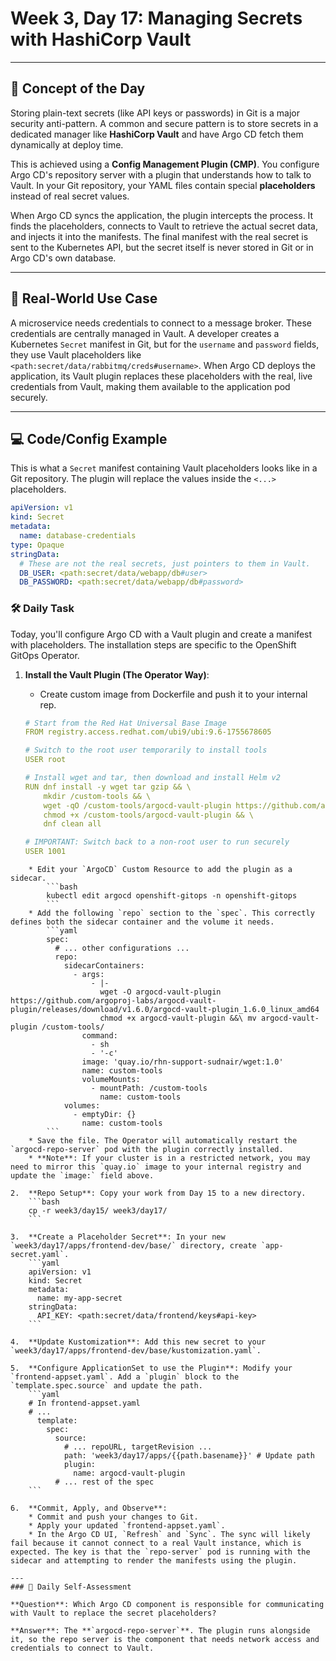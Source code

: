 # Week 3, Day 17: Managing Secrets with HashiCorp Vault

---
## 🧠 Concept of the Day

Storing plain-text secrets (like API keys or passwords) in Git is a major security anti-pattern. A common and secure pattern is to store secrets in a dedicated manager like **HashiCorp Vault** and have Argo CD fetch them dynamically at deploy time.

This is achieved using a **Config Management Plugin (CMP)**. You configure Argo CD's repository server with a plugin that understands how to talk to Vault. In your Git repository, your YAML files contain special **placeholders** instead of real secret values.

When Argo CD syncs the application, the plugin intercepts the process. It finds the placeholders, connects to Vault to retrieve the actual secret data, and injects it into the manifests. The final manifest with the real secret is sent to the Kubernetes API, but the secret itself is never stored in Git or in Argo CD's own database.

---
## 💼 Real-World Use Case

A microservice needs credentials to connect to a message broker. These credentials are centrally managed in Vault. A developer creates a Kubernetes `Secret` manifest in Git, but for the `username` and `password` fields, they use Vault placeholders like `<path:secret/data/rabbitmq/creds#username>`. When Argo CD deploys the application, its Vault plugin replaces these placeholders with the real, live credentials from Vault, making them available to the application pod securely.

---
## 💻 Code/Config Example

This is what a `Secret` manifest containing Vault placeholders looks like in a Git repository. The plugin will replace the values inside the `<...>` placeholders.

```yaml
apiVersion: v1
kind: Secret
metadata:
  name: database-credentials
type: Opaque
stringData:
  # These are not the real secrets, just pointers to them in Vault.
  DB_USER: <path:secret/data/webapp/db#user>
  DB_PASSWORD: <path:secret/data/webapp/db#password>
```
### 🛠️ Daily Task

Today, you'll configure Argo CD with a Vault plugin and create a manifest with placeholders. The installation steps are specific to the OpenShift GitOps Operator.

1.  **Install the Vault Plugin (The Operator Way)**:

    * Create custom image from Dockerfile and push it to your internal rep.
    ```yaml
    # Start from the Red Hat Universal Base Image
    FROM registry.access.redhat.com/ubi9/ubi:9.6-1755678605

    # Switch to the root user temporarily to install tools
    USER root

    # Install wget and tar, then download and install Helm v2
    RUN dnf install -y wget tar gzip && \
        mkdir /custom-tools && \
        wget -qO /custom-tools/argocd-vault-plugin https://github.com/argoproj-labs/argocd-vault-plugin/releases/download/v1.6.0/argocd-vault-plugin_1.6.0_linux_amd64 && \
        chmod +x /custom-tools/argocd-vault-plugin && \
        dnf clean all

    # IMPORTANT: Switch back to a non-root user to run securely
    USER 1001
```
    * Edit your `ArgoCD` Custom Resource to add the plugin as a sidecar.
        ```bash
        kubectl edit argocd openshift-gitops -n openshift-gitops
        ```
    * Add the following `repo` section to the `spec`. This correctly defines both the sidecar container and the volume it needs.
        ```yaml
        spec:
          # ... other configurations ...
          repo:
            sidecarContainers:
              - args:
                  - |-
                    wget -O argocd-vault-plugin https://github.com/argoproj-labs/argocd-vault-plugin/releases/download/v1.6.0/argocd-vault-plugin_1.6.0_linux_amd64
                    chmod +x argocd-vault-plugin &&\ mv argocd-vault-plugin /custom-tools/
                command:
                  - sh
                  - '-c'
                image: 'quay.io/rhn-support-sudnair/wget:1.0'
                name: custom-tools
                volumeMounts:
                  - mountPath: /custom-tools
                    name: custom-tools
            volumes:
              - emptyDir: {}
                name: custom-tools
        ```
    * Save the file. The Operator will automatically restart the `argocd-repo-server` pod with the plugin correctly installed.
    * **Note**: If your cluster is in a restricted network, you may need to mirror this `quay.io` image to your internal registry and update the `image:` field above.

2.  **Repo Setup**: Copy your work from Day 15 to a new directory.
    ```bash
    cp -r week3/day15/ week3/day17/
    ```

3.  **Create a Placeholder Secret**: In your new `week3/day17/apps/frontend-dev/base/` directory, create `app-secret.yaml`.
    ```yaml
    apiVersion: v1
    kind: Secret
    metadata:
      name: my-app-secret
    stringData:
      API_KEY: <path:secret/data/frontend/keys#api-key>
    ```

4.  **Update Kustomization**: Add this new secret to your `week3/day17/apps/frontend-dev/base/kustomization.yaml`.

5.  **Configure ApplicationSet to use the Plugin**: Modify your `frontend-appset.yaml`. Add a `plugin` block to the `template.spec.source` and update the path.
    ```yaml
    # In frontend-appset.yaml
    # ...
      template:
        spec:
          source:
            # ... repoURL, targetRevision ...
            path: 'week3/day17/apps/{{path.basename}}' # Update path
            plugin:
              name: argocd-vault-plugin
          # ... rest of the spec
    ```

6.  **Commit, Apply, and Observe**:
    * Commit and push your changes to Git.
    * Apply your updated `frontend-appset.yaml`.
    * In the Argo CD UI, `Refresh` and `Sync`. The sync will likely fail because it cannot connect to a real Vault instance, which is expected. The key is that the `repo-server` pod is running with the sidecar and attempting to render the manifests using the plugin.

---
### 🤔 Daily Self-Assessment

**Question**: Which Argo CD component is responsible for communicating with Vault to replace the secret placeholders?

**Answer**: The **`argocd-repo-server`**. The plugin runs alongside it, so the repo server is the component that needs network access and credentials to connect to Vault.
